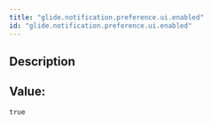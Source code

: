 ```yaml
---
title: "glide.notification.preference.ui.enabled"
id: "glide.notification.preference.ui.enabled"
---
```

## Description



## Value: 
```
true
```